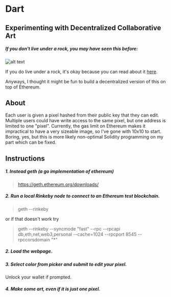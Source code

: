 # Dart
## Experimenting with Decentralized Collaborative Art
##### If you don't live under a rock, you may have seen this before:
![alt text](https://i.redd.it/agcbmqgjn14z.png "final r/place")

If you do live under a rock, it's okay because you can read about it [here](https://sploid.gizmodo.com/find-out-all-the-stories-from-reddits-massive-collabora-1794784713).

Anyways, I thought it might be fun to build a decentralized version of this on top of Ethereum.

## About
Each user is given a pixel hashed from their public key that they can edit.  Multiple users could have write access to the same pixel, but one address is limited to one "pixel".  Currently, the gas limit on Ethereum makes it impractical to have a very sizeable image, so I've gone with 10x10 to start.  Boring, yes, but this is more likely non-optimal Solidity programming on my part which can be fixed. 


## Instructions
##### 1. Instead geth (a go implementation of ethereum)
> https://geth.ethereum.org/downloads/
##### 2. Run a local Rinkeby node to connect to an Ethereum test blockchain.
> geth --rinkeby

or if that doesn't work try <br />

> geth --rinkeby --syncmode "fast" --rpc --rpcapi db,eth,net,web3,personal --cache=1024  --rpcport 8545 --rpccorsdomain "*"
##### 2. Load the webpage.
##### 3. Select color from picker and submit to edit your pixel.
Unlock your wallet if prompted.
##### 4. Make some art, even if it is just one pixel.
